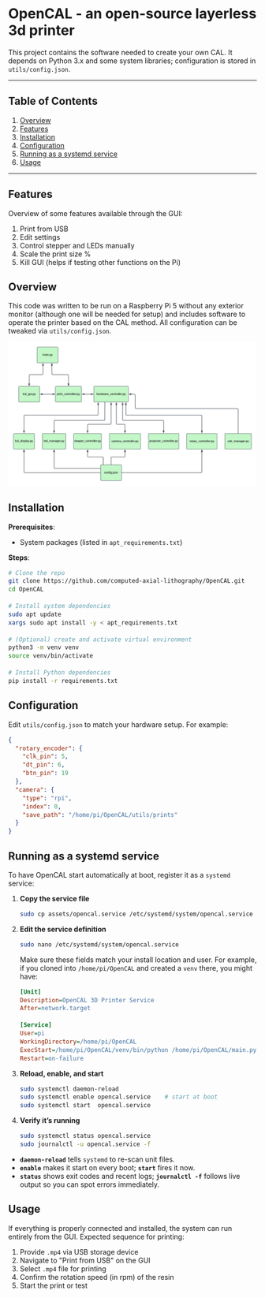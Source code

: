 # OpenCAL - an open-source layerless 3d printer

This project contains the software needed to create your own CAL. It depends on Python 3.x and some system libraries; configuration is stored in `utils/config.json`.

---

## Table of Contents

1. [Overview](#overview)
2. [Features](#features)
3. [Installation](#installation)
4. [Configuration](#configuration)
5. [Running as a systemd service](#running-as-a-systemd-service)
6. [Usage](#usage)

---

## Features

Overview of some features available through the GUI:

1. Print from USB
2. Edit settings
3. Control stepper and LEDs manually
4. Scale the print size %
5. Kill GUI (helps if testing other functions on the Pi)

## Overview

This code was written to be run on a Raspberry Pi 5 without any exterior monitor (although one will be needed for setup) and includes software to operate the printer based on the CAL method. All configuration can be tweaked via `utils/config.json`.

![System Architecture Diagram](assets/sw_overview.png "Architecture")

## Installation

**Prerequisites**:

* System packages (listed in `apt_requirements.txt`)

**Steps**:

```bash
# Clone the repo
git clone https://github.com/computed-axial-lithography/OpenCAL.git
cd OpenCAL

# Install system dependencies
sudo apt update
xargs sudo apt install -y < apt_requirements.txt

# (Optional) create and activate virtual environment
python3 -m venv venv
source venv/bin/activate

# Install Python dependencies
pip install -r requirements.txt
```

## Configuration

Edit `utils/config.json` to match your hardware setup. For example:

```json
{
  "rotary_encoder": {
    "clk_pin": 5,
    "dt_pin": 6,
    "btn_pin": 19
  },
  "camera": {
    "type": "rpi",
    "index": 0,
    "save_path": "/home/pi/OpenCAL/utils/prints"
  }
}
```

## Running as a systemd service

To have OpenCAL start automatically at boot, register it as a `systemd` service:

1. **Copy the service file**

   ```bash
   sudo cp assets/opencal.service /etc/systemd/system/opencal.service
   ```

2. **Edit the service definition**

   ```bash
   sudo nano /etc/systemd/system/opencal.service
   ```

   Make sure these fields match your install location and user. For example, if you cloned into `/home/pi/OpenCAL` and created a `venv` there, you might have:

   ```ini
   [Unit]
   Description=OpenCAL 3D Printer Service
   After=network.target

   [Service]
   User=pi
   WorkingDirectory=/home/pi/OpenCAL
   ExecStart=/home/pi/OpenCAL/venv/bin/python /home/pi/OpenCAL/main.py
   Restart=on-failure
   ```

3. **Reload, enable, and start**

   ```bash
   sudo systemctl daemon-reload
   sudo systemctl enable opencal.service    # start at boot
   sudo systemctl start  opencal.service
   ```

4. **Verify it’s running**

   ```bash
   sudo systemctl status opencal.service
   sudo journalctl -u opencal.service -f
   ```

* **`daemon-reload`** tells `systemd` to re-scan unit files.
* **`enable`** makes it start on every boot; **`start`** fires it now.
* **`status`** shows exit codes and recent logs; **`journalctl -f`** follows live output so you can spot errors immediately.

## Usage

If everything is properly connected and installed, the system can run entirely from the GUI. Expected sequence for printing:

1. Provide `.mp4` via USB storage device
2. Navigate to "Print from USB" on the GUI
3. Select `.mp4` file for printing
4. Confirm the rotation speed (in rpm) of the resin
5. Start the print or test
